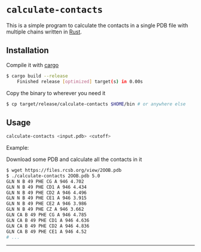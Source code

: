 # `calculate-contacts`

This is a simple program to calculate the contacts in a single PDB file with multiple chains written in [Rust](https://www.rust-lang.org/tools/install).

## Installation

Compile it with [cargo](https://www.rust-lang.org/tools/install)

```bash
$ cargo build --release
    Finished release [optimized] target(s) in 0.00s
```

Copy the binary to wherever you need it

```bash
$ cp target/release/calculate-contacts $HOME/bin # or anywhere else
```

## Usage

```bash
calculate-contacts <input.pdb> <cutoff>
```

Example:

Download some PDB and calculate all the contacts in it

```bash
$ wget https://files.rcsb.org/view/2OOB.pdb
$ ./calculate-contacts 2OOB.pdb 5.0
GLN N B 49 PHE CG A 946 4.702
GLN N B 49 PHE CD1 A 946 4.434
GLN N B 49 PHE CD2 A 946 4.496
GLN N B 49 PHE CE1 A 946 3.915
GLN N B 49 PHE CE2 A 946 3.986
GLN N B 49 PHE CZ A 946 3.662
GLN CA B 49 PHE CG A 946 4.785
GLN CA B 49 PHE CD1 A 946 4.636
GLN CA B 49 PHE CD2 A 946 4.836
GLN CA B 49 PHE CE1 A 946 4.52
# ...
```

* * *

